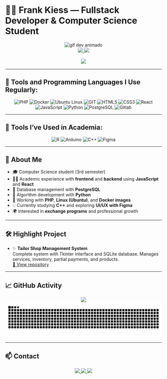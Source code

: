 # 👨‍💻 Frank Kiess — Fullstack Developer & Computer Science Student

<div align="center">
  <img height="150" src="https://media.giphy.com/media/M9gbBd9nbDrOTu1Mqx/giphy.gif" alt="gif dev animado" />
</div>

<div align="center">
  <a href="https://github.com/TheKiess">
    <img height="180em" src="https://github-readme-stats.vercel.app/api?username=TheKiess&show_icons=true&theme=dark" />
    <img height="180em" src="https://github-readme-stats.vercel.app/api/top-langs/?username=TheKiess&layout=compact&theme=dark" />
  </a>
</div>

<div align="center">
  <br>
  <img src="https://visitor-badge.laobi.icu/badge?page_id=thekiess.thekiess&left_color=black&left_text=VISITANTES" />
</div>


---

## 🚀 Tools and Programming Languages I Use Regularly:

<div align="center">
  <img src="https://cdn.jsdelivr.net/gh/devicons/devicon@latest/icons/php/php-original.svg" height="45" alt="PHP" />
  <img src="https://cdn.jsdelivr.net/gh/devicons/devicon@latest/icons/docker/docker-original.svg" height="45" alt="Docker" />
  <img src="https://cdn.jsdelivr.net/gh/devicons/devicon@latest/icons/ubuntu/ubuntu-original.svg" height="45" alt="Ubuntu Linux" />
  <img src="https://cdn.jsdelivr.net/gh/devicons/devicon@latest/icons/git/git-original.svg" height="45" alt="GIT" />
  <img src="https://cdn.jsdelivr.net/gh/devicons/devicon/icons/html5/html5-original.svg" height="45" alt="HTML5" />
  <img src="https://cdn.jsdelivr.net/gh/devicons/devicon/icons/css3/css3-original.svg" height="45" alt="CSS3" />
  <img src="https://cdn.jsdelivr.net/gh/devicons/devicon/icons/react/react-original.svg" height="45" alt="React" />
  <img src="https://cdn.jsdelivr.net/gh/devicons/devicon/icons/javascript/javascript-original.svg" height="45" alt="JavaScript" />
  <img src="https://cdn.jsdelivr.net/gh/devicons/devicon/icons/python/python-original.svg" height="45" alt="Python" />
  <img src="https://cdn.jsdelivr.net/gh/devicons/devicon/icons/postgresql/postgresql-original.svg" height="45" alt="PostgreSQL" />
  <img src="https://cdn.jsdelivr.net/gh/devicons/devicon@latest/icons/gitlab/gitlab-original.svg" height="45" alt="Gitlab" />

          
          
</div>

---

## 🧪 Tools I’ve Used in Academia:

<div align="center">
  <img src="https://cdn.jsdelivr.net/gh/devicons/devicon/icons/r/r-original.svg" height="45" alt="R" />
  <img src="https://cdn.jsdelivr.net/gh/devicons/devicon/icons/arduino/arduino-original.svg" height="45" alt="Arduino" />
  <img src="https://cdn.jsdelivr.net/gh/devicons/devicon/icons/cplusplus/cplusplus-original.svg" height="45" alt="C++" />
  <img src="https://cdn.jsdelivr.net/gh/devicons/devicon@latest/icons/figma/figma-original.svg" height="45" alt="Figma" />
          
</div>

---

## 🧠 About Me

- 🎓 Computer Science student (3rd semester)
- 👨‍💻 Academic experience with **frontend** and **backend** using **JavaScript** and **React**
- 🐘 Database management with **PostgreSQL**
- 🐍 Algorithm development with **Python**
- 🐧 Working with **PHP**, **Linux (Ubuntu)**, and **Docker images**
- 💡 Currently studying **C++** and exploring **UI/UX with Figma**
- 🌍 Interested in **exchange programs** and professional growth

---

## 🛠 Highlight Project

- ✨ **Tailor Shop Management System**  
  Complete system with Tkinter interface and SQLite database. Manages services, inventory, partial payments, and products.  
  [🔗 View repository](https://github.com/TheKiess)

---

## 📈 GitHub Activity

<div align="center">
  <img src="https://streak-stats.demolab.com?user=thekiess&locale=pt-br&mode=daily&theme=dark&hide_border=false&border_radius=5" height="220" />
</div>

<div align="center">
  <img src="https://github.com/TheKiess/TheKiess/blob/output/github-snake-dark.svg" alt="Snake animation" />
</div>

---

## 📫 Contact

<div align="center">
  <a href="https://www.instagram.com/thekiesss" target="_blank">
    <img src="https://img.shields.io/badge/-Instagram-%23E4405F?style=for-the-badge&logo=instagram&logoColor=white" />
  </a>
  <a href="mailto:frank_kiess.junior@hotmail.com">
    <img src="https://img.shields.io/badge/-Email-%23333?style=for-the-badge&logo=gmail&logoColor=white" />
  </a>
  <a href="https://www.linkedin.com/in/frank-kiess-94071912a/" target="_blank">
    <img src="https://img.shields.io/badge/-LinkedIn-%230077B5?style=for-the-badge&logo=linkedin&logoColor=white" />
  </a> 
</div>
